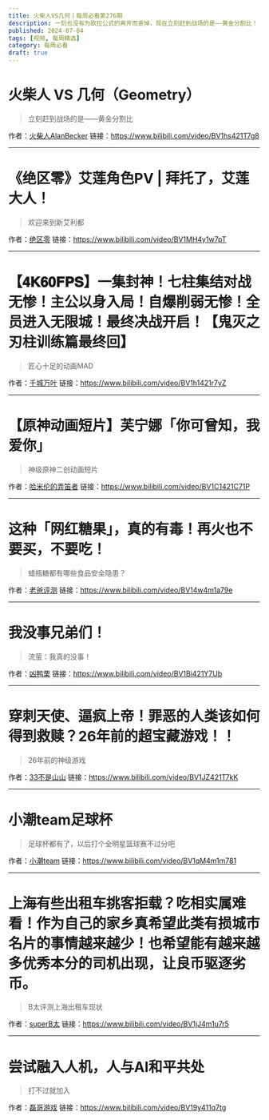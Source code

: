 ```yaml
---
title: 火柴人VS几何丨每周必看第276期
description: 一刻也没有为欧拉公式的离开而哀悼，现在立刻赶到战场的是——黄金分割比！
published: 2024-07-04
tags: [视频, 每周精选]
category: 每周必看
draft: true
---
```


# 火柴人 VS 几何（Geometry）
> 立刻赶到战场的是——黄金分割比

作者：[火柴人AlanBecker](https://space.bilibili.com/519253600)
链接：https://www.bilibili.com/video/BV1hs421T7g8

---

# 《绝区零》艾莲角色PV | 拜托了，艾莲大人！
> 欢迎来到新艾利都

作者：[绝区零](https://space.bilibili.com/1636034895)
链接：https://www.bilibili.com/video/BV1MH4y1w7pT

---

# 【𝟒𝐊𝟔𝟎𝐅𝐏𝐒】一集封神！七柱集结对战无惨！主公以身入局！自爆削弱无惨！全员进入无限城！最终决战开启！【鬼灭之刃柱训练篇最终回】
> 匠心十足的动画MAD

作者：[千城万叶](https://space.bilibili.com/13213440)
链接：https://www.bilibili.com/video/BV1h1421r7yZ

---

# 【原神动画短片】芙宁娜「你可曾知，我爱你」
> 神级原神二创动画短片

作者：[哈米伦的弄笛者](https://space.bilibili.com/11742550)
链接：https://www.bilibili.com/video/BV1C1421C71P

---

# 这种「网红糖果」，真的有毒！再火也不要买，不要吃！
> 蜡瓶糖都有哪些食品安全隐患？

作者：[老爸评测](https://space.bilibili.com/347667464)
链接：https://www.bilibili.com/video/BV14w4m1a79e

---

# 我没事兄弟们！
> 流萤：我真的没事！

作者：[凶鸭栗](https://space.bilibili.com/7646527)
链接：https://www.bilibili.com/video/BV1Bi421Y7Ub

---

# 穿刺天使、逼疯上帝！罪恶的人类该如何得到救赎？26年前的超宝藏游戏！！
> 26年前的神级游戏

作者：[33不是山山](https://space.bilibili.com/246370149)
链接：https://www.bilibili.com/video/BV1JZ421T7kK

---

# 小潮team足球杯
> 足球杯都有了，以后打个全明星篮球赛不过分吧

作者：[小潮team](https://space.bilibili.com/623906369)
链接：https://www.bilibili.com/video/BV1qM4m1m781

---

# 上海有些出租车挑客拒载？吃相实属难看！作为自己的家乡真希望此类有损城市名片的事情越来越少！也希望能有越来越多优秀本分的司机出现，让良币驱逐劣币。
> B太评测上海出租车现状

作者：[superB太](https://space.bilibili.com/85754245)
链接：https://www.bilibili.com/video/BV1jJ4m1u7r5

---

# 尝试融入人机，人与AI和平共处
> 打不过就加入

作者：[磊哥游戏](https://space.bilibili.com/268941858)
链接：https://www.bilibili.com/video/BV19y411q7tg


